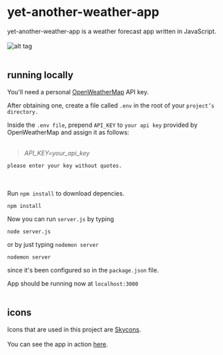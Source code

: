 # yet-another-weather-app

yet-another-weather-app is a weather forecast app written in JavaScript.   
<br>
![alt tag](https://i.imgur.com/1EQIeRo.png "this is just a screenshot")
<br><br>
## running locally

You'll need a personal [OpenWeatherMap](https://openweathermap.org/api) API key.

After obtaining one, create a file called `.env` in the root of your `project’s directory.`

Inside the `.env file`, prepend `API_KEY` to `your api key` provided by OpenWeatherMap and assign it as follows:
<br/><br/>

>*API_KEY=your_api_key*

`please enter your key without quotes.`
<br/><br/><br/>

Run `npm install` to download depencies.

```
npm install
```
Now you can run `server.js` by typing

```
node server.js
```

or by just typing `nodemon server`
```
nodemon server
```
since it's been configured so in the `package.json` file.


App should be running now at `localhost:3000`
<br/><br/>
## icons

Icons that are used in this project are [Skycons](https://darkskyapp.github.io/skycons/).
</br></br>
You can see the app in action [here](https://yet-another-weather-app-x.herokuapp.com/).
